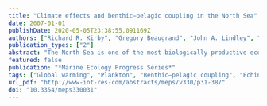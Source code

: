 ```yaml
---
title: "Climate effects and benthic–pelagic coupling in the North Sea"
date: 2007-01-01
publishDate: 2020-05-05T23:38:55.091169Z
authors: ["Richard R. Kirby", "Gregory Beaugrand", "John A. Lindley", "Anthony J. Richardson", "Martin Edwards", "Philip C. Reid"]
publication_types: ["2"]
abstract: "The North Sea is one of the most biologically productive ecosystems in the world and supports important fisheries. Climate-induced changes occurred in the pelagic ecosystems of the North Sea during the 1980s. These changes, which have been observed from phytoplankton to fish and among permanent (holoplankton) and temporary (meroplankton) plankton species, have resulted in alterations in plankton community composition and seasonality. Until now, the effects of climate-driven changes on biological linkages between pelagic and benthic ecosystems have not been examined. The present study indicates that changes in benthic organisms could have a profound effect on the trophodynamics of the pelagos. We demonstrate this by analyses of a long-term time series of North Sea plankton and sea surface temperature data. We discover that pronounced changes in the North Sea meroplankton, mainly related to an increased abundance and spatial distribution of the larvae of a benthic echinoderm, Echinocardium cordatum, result primarily from a stepwise increase in sea temperature after 1987 that has caused warmer conditions to occur earlier in the year than previously. Key stages of reproduction in E. cordatum, gametogenesis and spawning, appear to be influenced by winter and spring sea temperature and their larval development is affected by the quantity and quality of their phytoplankton food. Our analyses suggest that a new thermal regime in the North Sea in winter and spring may have benefited reproduction and survival in this benthic species. As a result, E. cordatum may be altering the trophodynamics of the summer pelagic ecosystem through competition between its larvae and holozooplankton taxa."
featured: false
publication: "*Marine Ecology Progress Series*"
tags: ["Global warming", "Plankton", "Benthic–pelagic coupling", "Echinocardium", "North Sea", "Temperature"]
url_pdf: "http://www-int-res-com/abstracts/meps/v330/p31-38/"
doi: "10.3354/meps330031"
---
```


